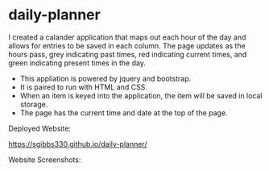 # daily-planner

I created a calander application that maps out each hour of the day and allows for entries to be saved in each column. The page updates as the hours pass, grey indicating past times, red indicating current times, and green indicating present times in the day. 

- This appliation is powered by jquery and bootstrap. 
- It is paired to run with HTML and CSS.
- When an item is keyed into the application, the item will be saved in local storage.
- The page has the current time and date at the top of the page.

Deployed Website:

https://sgibbs330.github.io/daily-planner/

Website Screenshots: